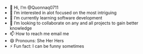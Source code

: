 - 👋 Hi, I’m @Quonnaq0711
- 👀 I’m interested in alot focused on the most intriguing
- 🌱 I’m currently learning software development
- 💞️ I’m looking to collaborate on any and all projects to gain better knowledge
- 📫 How to reach me email me
- 😄 Pronouns: She Her Hers
- ⚡ Fun fact: I can be funny sometimes

<!---
Quonnaq0711/Quonnaq0711 is a ✨ special ✨ repository because its `README.md` (this file) appears on your GitHub profile.
You can click the Preview link to take a look at your changes.
--->
